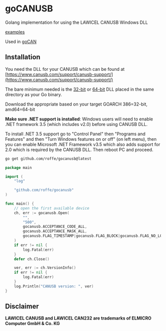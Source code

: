 # goCANUSB

Golang implementation for using the LAWICEL CANUSB Windows DLL

[examples](https://github.com/roffe/gocanusb/tree/master/examples)

Used in [goCAN](https://github.com/roffe/gocan)

## Installation

You need the DLL for your CANUSB which can be found at [https://www.canusb.com/support/canusb-support/](https://www.canusb.com/support/canusb-support/)

The bare minimum needed is the [32-bit](canusbdrv.dll) or [64-bit](canusbdrv64.dll) DLL placed in the same directory as your Go binary.

Download the appropriate based on your target GOARCH 386=32-bit, amd64=64-bit

**Make sure .NET support is installed**: Windows users will need to enable .NET framework 3.5 (which includes v2.0) before using CANUSB DLL.

To install .NET 3.5 support go to "Control Panel" then "Programs and Features" and then "Turn Windows features on or off" (on left menu), then you can enable Microsoft .NET Framework v3.5 which also adds support for 2.0 which is required by the CANUSB DLL. Then reboot PC and proceed.

```sh
go get github.com/roffe/gocanusb@latest
```

```go
package main

import (
	"log"

	"github.com/roffe/gocanusb"
)

func main() {
	// open the first available device
	ch, err := gocanusb.Open(
		"",
		"500",
		gocanusb.ACCEPTANCE_CODE_ALL,
		gocanusb.ACCEPTANCE_MASK_ALL,
		gocanusb.FLAG_TIMESTAMP|gocanusb.FLAG_BLOCK|gocanusb.FLAG_NO_LOCAL_SEND|gocanusb.FLAG_SLOW,
	)
	if err != nil {
		log.Fatal(err)
	}
	defer ch.Close()

	ver, err := ch.VersionInfo()
	if err != nil {
		log.Fatal(err)
	}
	log.Println("CANUSB version: ", ver)
}
```

## Disclaimer

**LAWICEL CANUSB and LAWICEL CAN232 are trademarks of ELMICRO Computer GmbH & Co. KG**




